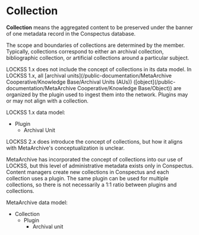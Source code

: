Collection
==========

**Collection** means the aggregated content to be preserved under the banner of one metadata record in the Conspectus database.

The scope and boundaries of collections are determined by the member. Typically, collections correspond to either an archival collection, bibliographic collection, or artificial collections around a particular subject.

LOCKSS 1.x does not include the concept of collections in its data model. In LOCKSS 1.x, all [archival units](/public-documentation/MetaArchive Cooperative/Knowledge Base/Archival Units (AUs)) ([object](/public-documentation/MetaArchive Cooperative/Knowledge Base/Object)) are organized by the plugin used to ingest them into the network. Plugins may or may not align with a collection.

LOCKSS 1.x data model:

* Plugin
	+ Archival Unit

LOCKSS 2.x does introduce the concept of collections, but how it aligns with MetaArchive's conceptualization is unclear.

MetaArchive has incorporated the concept of collections into our use of LOCKSS, but this level of administrative metadata exists only in Conspectus. Content managers create new collections in Conspectus and each collection uses a plugin. The same plugin can be used for multiple collections, so there is not necessarily a 1:1 ratio between plugins and collections. 

MetaArchive data model:

* Collection
	+ Plugin
		- Archival unit
